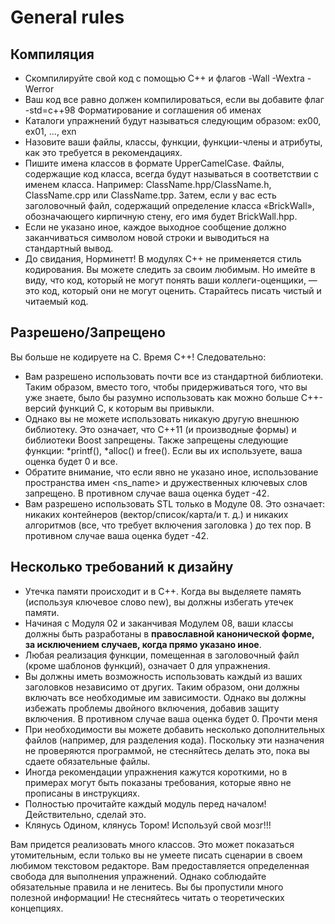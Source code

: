 # General rules

## Компиляция
- Скомпилируйте свой код с помощью C++ и флагов -Wall -Wextra -Werror
- Ваш код все равно должен компилироваться, если вы добавите флаг -std=c++98 Форматирование и соглашения об именах
- Каталоги упражнений будут называться следующим образом: ex00, ex01, ..., exn
- Назовите ваши файлы, классы, функции, функции-члены и атрибуты, как это требуется в рекомендациях.
- Пишите имена классов в формате UpperCamelCase. Файлы, содержащие код класса, всегда будут называться в соответствии с именем класса. Например: ClassName.hpp/ClassName.h, ClassName.cpp или ClassName.tpp. Затем, если у вас есть заголовочный файл, содержащий определение класса «BrickWall», обозначающего кирпичную стену, его имя будет BrickWall.hpp.
- Если не указано иное, каждое выходное сообщение должно заканчиваться символом новой строки и выводиться на стандартный вывод.
- До свидания, Норминетт! В модулях C++ не применяется стиль кодирования. Вы можете следить за своим любимым. Но имейте в виду, что код, который не могут понять ваши коллеги-оценщики, — это код, который они не могут оценить. Старайтесь писать чистый и читаемый код.

## Разрешено/Запрещено
Вы больше не кодируете на C. Время С++! Следовательно:
- Вам разрешено использовать почти все из стандартной библиотеки. Таким образом, вместо того, чтобы придерживаться того, что вы уже знаете, было бы разумно использовать как можно больше C++-версий функций C, к которым вы привыкли.
- Однако вы не можете использовать никакую другую внешнюю библиотеку. Это означает, что C++11 (и производные формы) и библиотеки Boost запрещены. Также запрещены следующие функции: *printf(), *alloc() и free(). Если вы их используете, ваша оценка будет 0 и все.
- Обратите внимание, что если явно не указано иное, использование пространства имен <ns_name> и дружественных ключевых слов запрещено. В противном случае ваша оценка будет -42.
- Вам разрешено использовать STL только в Модуле 08. Это означает: никаких контейнеров (вектор/список/карта/и т. д.) и никаких алгоритмов (все, что требует включения заголовка <algorithm>) до тех пор. В противном случае ваша оценка будет -42.

## Несколько требований к дизайну
- Утечка памяти происходит и в C++. Когда вы выделяете память (используя ключевое слово new), вы должны избегать утечек памяти.
- Начиная с Модуля 02 и заканчивая Модулем 08, ваши классы должны быть разработаны в <b>православной канонической форме, за исключением случаев, когда прямо указано иное</b>.
- Любая реализация функции, помещенная в заголовочный файл (кроме шаблонов функций), означает 0 для упражнения.
- Вы должны иметь возможность использовать каждый из ваших заголовков независимо от других. Таким образом, они должны включать все необходимые им зависимости. Однако вы должны избежать проблемы двойного включения, добавив защиту включения. В противном случае ваша оценка будет 0.
Прочти меня
- При необходимости вы можете добавить несколько дополнительных файлов (например, для разделения кода). Поскольку эти назначения не проверяются программой, не стесняйтесь делать это, пока вы сдаете обязательные файлы.
- Иногда рекомендации упражнения кажутся короткими, но в примерах могут быть показаны требования, которые явно не прописаны в инструкциях.
- Полностью прочитайте каждый модуль перед началом! Действительно, сделай это.
- Клянусь Одином, клянусь Тором! Используй свой мозг!!!

Вам придется реализовать много классов. Это может показаться утомительным, если только вы не умеете писать сценарии в своем любимом текстовом редакторе.
 Вам предоставляется определенная свобода для выполнения упражнений. Однако соблюдайте обязательные правила и не ленитесь. Вы бы пропустили много полезной информации! Не стесняйтесь читать о теоретических концепциях.
